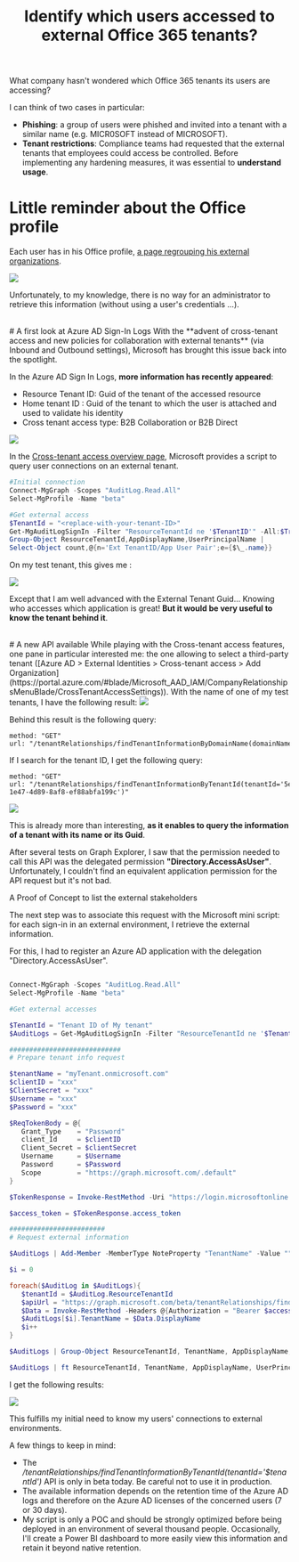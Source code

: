 ﻿---
title: "Identify which users accessed to external Office 365 tenants?"
subtitle:
excerpt: "With new Cross-tenant access capabilities, it is now possible to identify wich external tenants are accessed by your users."    
tags:
  - Microsoft 365
  - Monitoring
  - Office 365
  - Azure AD
  - Cross-tenant access
header_img : "./assets/img/posts/2022-03-29_Identify-who-accessed-to-external-tenants_2.png"
---


What company hasn't wondered which Office 365 tenants its users are accessing? 

I can think of two cases in particular: 
- **Phishing**: a group of users were phished and invited into a tenant with a similar name (e.g. MICR0SOFT instead of MICROSOFT). 
- **Tenant restrictions**: Compliance teams had requested that the external tenants that employees could access be controlled. Before implementing any hardening measures, it was essential to **understand usage**. 

# Little reminder about the Office profile

Each user has in his Office profile, [a page regrouping his external organizations](https://myaccount.microsoft.com/organizations). 

<img src="https://thijoubert.github.io/assets/img/posts/2022-03-29_Identify-who-accessed-to-external-tenants_1.png" >

Unfortunately, to my knowledge, there is no way for an administrator to retrieve this information (without using a user's credentials ...).


<br/>
# A first look at Azure AD Sign-In Logs
With the **advent of cross-tenant access and new policies for collaboration with external tenants** (via Inbound and Outbound settings), Microsoft has brought this issue back into the spotlight. 

In the Azure AD Sign In Logs, **more information has recently appeared**: 

- Resource Tenant ID: Guid of the tenant of the accessed resource
- Home tenant ID : Guid of the tenant to which the user is attached and used to validate his identity
- Cross tenant access type: B2B Collaboration or B2B Direct

<img src="https://thijoubert.github.io/assets/img/posts/2022-03-29_Identify-who-accessed-to-external-tenants_2.png" >

In the [Cross-tenant access overview page](https://docs.microsoft.com/en-us/azure/active-directory/external-identities/cross-tenant-access-overview#sign-in-logs-powershell-script), Microsoft provides a script to query user connections on an external tenant.

```powershell
#Initial connection
Connect-MgGraph -Scopes "AuditLog.Read.All"
Select-MgProfile -Name "beta"

#Get external access
$TenantId = "<replace-with-your-tenant-ID>"
Get-MgAuditLogSignIn -Filter "ResourceTenantId ne '$TenantID'" -All:$True |
Group-Object ResourceTenantId,AppDisplayName,UserPrincipalName |
Select-Object count,@{n='Ext TenantID/App User Pair';e={$\_.name}}
```

On my test tenant, this gives me : 

<img src="https://thijoubert.github.io/assets/img/posts/2022-03-29_Identify-who-accessed-to-external-tenants_3.png" >

Except that I am well advanced with the External Tenant Guid... Knowing who accesses which application is great! **But it would be very useful to know the tenant behind it**.


<br/>
# A new API available
While playing with the Cross-tenant access features, one pane in particular interested me: the one allowing to select a third-party tenant ([Azure AD > External Identities > Cross-tenant access > Add Organization](https://portal.azure.com/#blade/Microsoft_AAD_IAM/CompanyRelationshipsMenuBlade/CrossTenantAccessSettings)). With the name of one of my test tenants, I have the following result: 

<img src="https://thijoubert.github.io/assets/img/posts/2022-03-29_Identify-who-accessed-to-external-tenants_4.png" >

Behind this result is the following query:

```
method: "GET"
url: "/tenantRelationships/findTenantInformationByDomainName(domainName='dwpsecurity.onmicrosoft.com')"
```

If I search for the tenant ID, I get the following query: 

```
method: "GET"
url: "/tenantRelationships/findTenantInformationByTenantId(tenantId='5eb0364a-1e47-4d89-8af8-ef88abfa199c')"
```

<img src="https://thijoubert.github.io/assets/img/posts/2022-03-29_Identify-who-accessed-to-external-tenants_5.png" >

This is already more than interesting, **as it enables to query the information of a tenant with its name or its Guid**.  

After several tests on Graph Explorer, I saw that the permission needed to call this API was the delegated permission **"Directory.AccessAsUser"**. Unfortunately, I couldn't find an equivalent application permission for the API request but it's not bad.

A Proof of Concept to list the external stakeholders

The next step was to associate this request with the Microsoft mini script: for each sign-in in an external environment, I retrieve the external information. 

For this, I had to register an Azure AD application with the delegation "Directory.AccessAsUser". 

```powershell

Connect-MgGraph -Scopes "AuditLog.Read.All"
Select-MgProfile -Name "beta"

#Get external accesses

$TenantId = "Tenant ID of My tenant"
$AuditLogs = Get-MgAuditLogSignIn -Filter "ResourceTenantId ne '$TenantID'" -All:$True 

############################
# Prepare tenant info request 

$tenantName = "myTenant.onmicrosoft.com"
$clientID = "xxx"
$ClientSecret = "xxx"
$Username = "xxx"
$Password = "xxx"

$ReqTokenBody = @{
   Grant_Type    = "Password"
   client_Id     = $clientID
   Client_Secret = $clientSecret
   Username      = $Username
   Password      = $Password
   Scope         = "https://graph.microsoft.com/.default"
} 

$TokenResponse = Invoke-RestMethod -Uri "https://login.microsoftonline.com/$TenantName/oauth2/v2.0/token" -Method POST -Body $ReqTokenBody

$access_token = $TokenResponse.access_token

########################
# Request external information

$AuditLogs | Add-Member -MemberType NoteProperty "TenantName" -Value "" 

$i = 0

foreach($AuditLog in $AuditLogs){
   $tenantId = $AuditLog.ResourceTenantId
   $apiUrl = "https://graph.microsoft.com/beta/tenantRelationships/findTenantInformationByTenantId(tenantId='$tenantId')"
   $Data = Invoke-RestMethod -Headers @{Authorization = "Bearer $access_token"} -Uri $apiUrl -Method Get
   $AuditLogs[$i].TenantName = $Data.DisplayName
   $i++
}

$AuditLogs | Group-Object ResourceTenantId, TenantName, AppDisplayName, UserPrincipalName | Select-Object count,@{n='Ext TenantID/App User Pair';e={$\_.name}}

$AuditLogs | ft ResourceTenantId, TenantName, AppDisplayName, UserPrincipalName 

```

I get the following results: 

<img src="https://thijoubert.github.io/assets/img/posts/2022-03-29_Identify-who-accessed-to-external-tenants_6.png">

This fulfills my initial need to know my users' connections to external environments. 

A few things to keep in mind: 
- The */tenantRelationships/findTenantInformationByTenantId(tenantId='$tenantId')* API is only in beta today. Be careful not to use it in production. 
- The available information depends on the retention time of the Azure AD logs and therefore on the Azure AD licenses of the concerned users (7 or 30 days). 
- My script is only a POC and should be strongly optimized before being deployed in an environment of several thousand people. Occasionally, I'll create a Power BI dashboard to more easily view this information and retain it beyond native retention. 